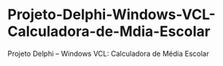 # Projeto-Delphi-Windows-VCL-Calculadora-de-Mdia-Escolar
Projeto Delphi – Windows VCL: Calculadora de Média Escolar
